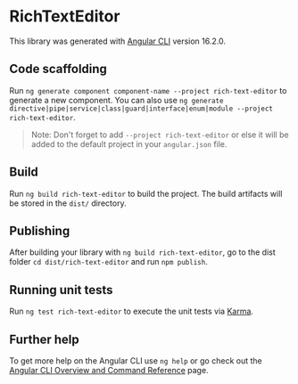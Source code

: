 # RichTextEditor

This library was generated with [Angular CLI](https://github.com/angular/angular-cli) version 16.2.0.

## Code scaffolding

Run `ng generate component component-name --project rich-text-editor` to generate a new component. You can also use `ng generate directive|pipe|service|class|guard|interface|enum|module --project rich-text-editor`.
> Note: Don't forget to add `--project rich-text-editor` or else it will be added to the default project in your `angular.json` file. 

## Build

Run `ng build rich-text-editor` to build the project. The build artifacts will be stored in the `dist/` directory.

## Publishing

After building your library with `ng build rich-text-editor`, go to the dist folder `cd dist/rich-text-editor` and run `npm publish`.

## Running unit tests

Run `ng test rich-text-editor` to execute the unit tests via [Karma](https://karma-runner.github.io).

## Further help

To get more help on the Angular CLI use `ng help` or go check out the [Angular CLI Overview and Command Reference](https://angular.io/cli) page.
